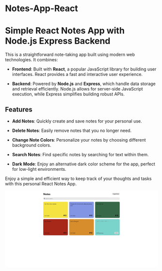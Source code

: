 # Notes-App-React
# Simple React Notes App with Node.js Express Backend

This is a straightforward note-taking app built using modern web technologies. It combines:

- **Frontend**: Built with **React**, a popular JavaScript library for building user interfaces. React provides a fast and interactive user experience.

- **Backend**: Powered by **Node.js** and **Express**, which handle data storage and retrieval efficiently. Node.js allows for server-side JavaScript execution, while Express simplifies building robust APIs.

## Features

- **Add Notes**: Quickly create and save notes for your personal use.

- **Delete Notes**: Easily remove notes that you no longer need.

- **Change Note Colors**: Personalize your notes by choosing different background colors.

- **Search Notes**: Find specific notes by searching for text within them.

- **Dark Mode**: Enjoy an alternative dark color scheme for the app, perfect for low-light environments.

Enjoy a simple and efficient way to keep track of your thoughts and tasks with this personal React Notes App.

![React Notes App Screenshot](https://github.com/GeorgeDenis/Notes-App-React/blob/main/notes-app-react/demo.JPG)
